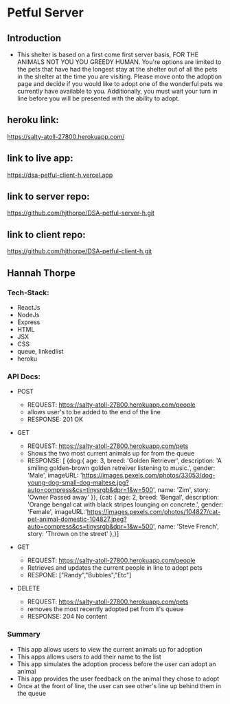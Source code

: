 # Petful Server

## Introduction

- This shelter is based on a first come first server basis, FOR THE ANIMALS NOT YOU YOU GREEDY HUMAN. You're  options are limited to the pets that have had the longest stay at the shelter out of all the pets in the shelter at the time you are visiting. Please move onto the adoption page and decide if you would like to adopt one of the wonderful pets we currently have available to you. Additionally, you must wait your turn in line before you will be presented with the ability to adopt.

## heroku link:

https://salty-atoll-27800.herokuapp.com/
## link to live app:
https://dsa-petful-client-h.vercel.app
## link to server repo:
https://github.com/hjthorpe/DSA-petful-server-h.git
## link to client repo:
https://github.com/hjthorpe/DSA-petful-client-h.git

## Hannah Thorpe

### Tech-Stack:

- ReactJs
- NodeJs
- Express
- HTML
- JSX
- CSS
- queue, linkedlist
- heroku

### API Docs:

- POST
  - REQUEST: https://salty-atoll-27800.herokuapp.com/people
  - allows user's to be added to the end of the line
  - RESPONSE: 201 OK
- GET
  - REQUEST: https://salty-atoll-27800.herokuapp.com/pets
  - Shows the two most current animals up for  from the queue
  - RESPONSE: [ {dog:{
    age: 3,
    breed: 'Golden Retriever',
    description: 'A smiling golden-brown golden retreiver listening to music.',
    gender: 'Male',
    imageURL: 'https://images.pexels.com/photos/33053/dog-young-dog-small-dog-maltese.jpg?auto=compress&cs=tinysrgb&dpr=1&w=500',
    name: 'Zim',
    story: 'Owner Passed away'
    }}, {cat: {
    age: 2,
    breed: 'Bengal',
    description: 'Orange bengal cat with black stripes lounging on concrete.',
    gender: 'Female',
    imageURL:'https://images.pexels.com/photos/104827/cat-pet-animal-domestic-104827.jpeg?auto=compress&cs=tinysrgb&dpr=1&w=500',
    name: 'Steve French',
    story: 'Thrown on the street'
    },}]
- GET

  - REQUEST: https://salty-atoll-27800.herokuapp.com/people
  - Retrieves and updates the current people in line to adopt pets
  - RESPONE: ["Randy","Bubbles","Etc"]

- DELETE
  - REQUEST: https://salty-atoll-27800.herokuapp.com/pets
  - removes the most recently adopted pet from it's queue
  - RESPONSE: 204 No content

### Summary

- This app allows users to view the current animals up for adoption
- This apps allows users to add their name to the list
- This app simulates the adoption process before the user can adopt an animal
- This app provides the user feedback on the animal they chose to adopt
- Once at the front of line, the user can see other's line up behind them in the queue

